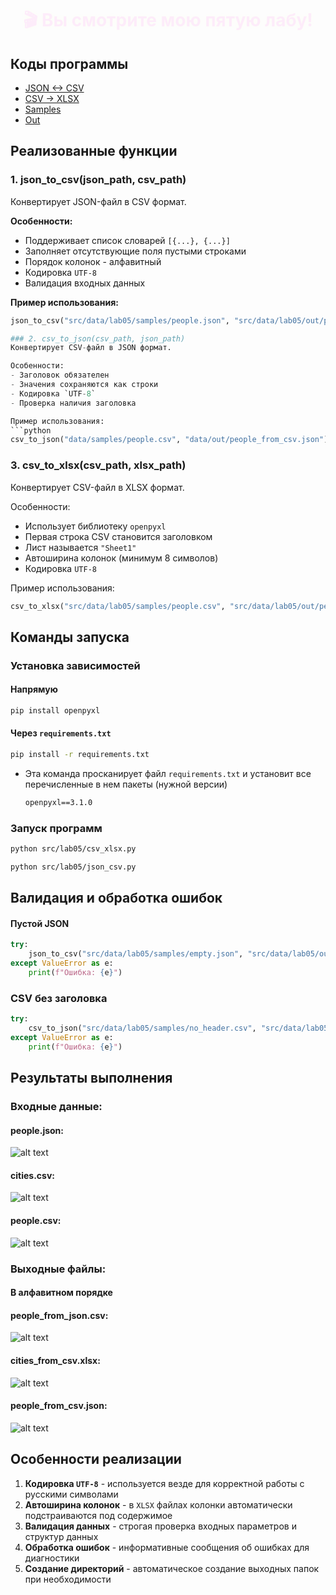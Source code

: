 <div align="center">

# <span class="pulse-text">🎬 Вы смотрите мою пятую лабу!</span>

<style>
.pulse-text {
  animation: pulse 3s infinite;
  color: #ff00d4ff;
  font-weight: bold;
  text-shadow: 0 0 10px rgba(251, 255, 0, 0.5);
}

@keyframes pulse {
  0% { 
    opacity: 0;
    transform: scale(0.8);
  }
  50% { 
    opacity: 1;
    transform: scale(1.1);
  }
  100% { 
    opacity: 0;
    transform: scale(0.8);
  }
}
</style>

</div>


## Коды программы
- [JSON <-> CSV](/src/lab05/json_csv.py)
- [CSV -> XLSX](/src/lab05/csv_xlsx.py)
- [Samples](/src/data/lab05/samples)
- [Out](/src/data/lab05/out)

## Реализованные функции

### 1. json_to_csv(json_path, csv_path)
Конвертирует JSON-файл в CSV формат.

**Особенности:**
- Поддерживает список словарей `[{...}, {...}]`
- Заполняет отсутствующие поля пустыми строками
- Порядок колонок - алфавитный
- Кодировка `UTF-8`
- Валидация входных данных

**Пример использования:**
```python
json_to_csv("src/data/lab05/samples/people.json", "src/data/lab05/out/people_from_json.csv")

### 2. csv_to_json(csv_path, json_path)
Конвертирует CSV-файл в JSON формат.

Особенности:
- Заголовок обязателен
- Значения сохраняются как строки
- Кодировка `UTF-8`
- Проверка наличия заголовка

Пример использования:
```python
csv_to_json("data/samples/people.csv", "data/out/people_from_csv.json")
```

### 3. csv_to_xlsx(csv_path, xlsx_path)
Конвертирует CSV-файл в XLSX формат.

Особенности:
- Использует библиотеку `openpyxl`
- Первая строка CSV становится заголовком
- Лист называется `"Sheet1"`
- Автоширина колонок (минимум 8 символов)
- Кодировка `UTF-8`

Пример использования:
```python
csv_to_xlsx("src/data/lab05/samples/people.csv", "src/data/lab05/out/people.xlsx")
```


## Команды запуска

### Установка зависимостей 

#### Напрямую
```bash
pip install openpyxl
```

#### Через `requirements.txt`
```bash
pip install -r requirements.txt
```
- Эта команда просканирует файл `requirements.txt` и установит все перечисленные в нем пакеты (нужной версии)
    ```txt
    openpyxl==3.1.0 
    ```

### Запуск программ
```bash
python src/lab05/csv_xlsx.py
```
```bash
python src/lab05/json_csv.py
```

## Валидация и обработка ошибок

#### Пустой JSON
```python
try:
    json_to_csv("src/data/lab05/samples/empty.json", "src/data/lab05/out/empty.csv")
except ValueError as e:
    print(f"Ошибка: {e}")
```

### CSV без заголовка  
```python
try:
    csv_to_json("src/data/lab05/samples/no_header.csv", "src/data/lab05/out/no_header.json")
except ValueError as e:
    print(f"Ошибка: {e}")
```


## Результаты выполнения

### Входные данные:

#### people.json:
![alt text](<../images/lab05/lab05 1.png>)
#### cities.csv:
![alt text](<../images/lab05/lab05 3.png>)
#### people.csv:
![alt text](<../images/lab05/lab05 2.png>)


### Выходные файлы:
#### В алфавитном порядке
#### people_from_json.csv:
![alt text](<../images/lab05/lab05 4.png>)

#### cities_from_csv.xlsx:
![alt text](<../images/lab05/lab05 5.png>)

#### people_from_csv.json:
![alt text](<../images/lab05/lab05 6.png>)


## Особенности реализации

1. **Кодировка `UTF-8`** - используется везде для корректной работы с русскими символами
2. **Автоширина колонок** - в `XLSX` файлах колонки автоматически подстраиваются под содержимое
3. **Валидация данных** - строгая проверка входных параметров и структур данных
4. **Обработка ошибок** - информативные сообщения об ошибках для диагностики
5. **Создание директорий** - автоматическое создание выходных папок при необходимости